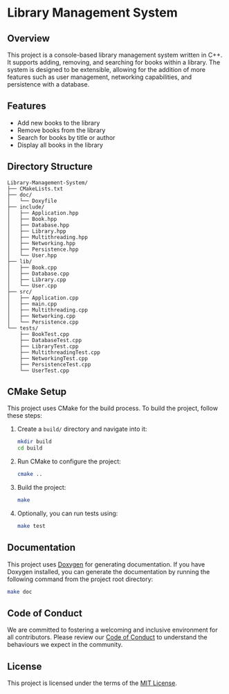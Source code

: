 # Library Management System

## Overview

This project is a console-based library management system written in C++. It supports adding, removing, and searching for books within a library. The system is designed to be extensible, allowing for the addition of more features such as user management, networking capabilities, and persistence with a database.

## Features

- Add new books to the library
- Remove books from the library
- Search for books by title or author
- Display all books in the library

## Directory Structure

```
Library-Management-System/
├── CMakeLists.txt  
├── doc/  
│   └── Doxyfile  
├── include/  
│   ├── Application.hpp  
│   ├── Book.hpp  
│   ├── Database.hpp  
│   ├── Library.hpp  
│   ├── Multithreading.hpp  
│   ├── Networking.hpp  
│   ├── Persistence.hpp  
│   └── User.hpp  
├── lib/  
│   ├── Book.cpp  
│   ├── Database.cpp  
│   ├── Library.cpp  
│   └── User.cpp  
├── src/  
│   ├── Application.cpp  
│   ├── main.cpp  
│   ├── Multithreading.cpp  
│   ├── Networking.cpp  
│   └── Persistence.cpp  
└── tests/  
    ├── BookTest.cpp  
    ├── DatabaseTest.cpp  
    ├── LibraryTest.cpp  
    ├── MultithreadingTest.cpp  
    ├── NetworkingTest.cpp  
    ├── PersistenceTest.cpp  
    └── UserTest.cpp
```

## CMake Setup

This project uses CMake for the build process. To build the project, follow these steps:

1. Create a `build/` directory and navigate into it:
    ```bash
    mkdir build
    cd build
    ```

2. Run CMake to configure the project:
    ```bash
    cmake ..
    ```

3. Build the project:
    ```bash
    make
    ```

4. Optionally, you can run tests using:
    ```bash
    make test
    ```

## Documentation

This project uses [Doxygen](https://www.doxygen.nl/) for generating documentation. If you have Doxygen installed, you can generate the documentation by running the following command from the project root directory:

```bash
make doc
```

## Code of Conduct

We are committed to fostering a welcoming and inclusive environment for all contributors. Please review our [Code of Conduct](CODE_OF_CONDUCT.md) to understand the behaviours we expect in the community.

## License

This project is licensed under the terms of the [MIT License](LICENSE).